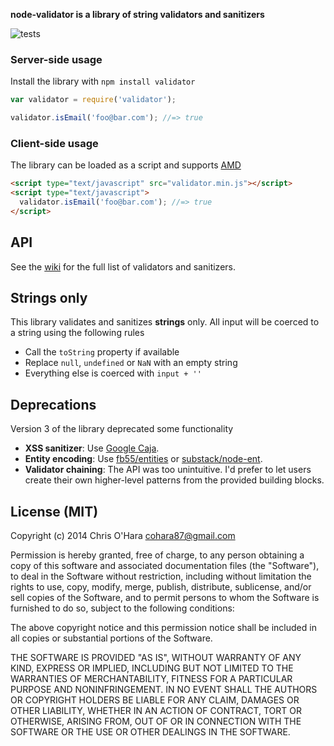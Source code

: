 **node-validator is a library of string validators and sanitizers**

![tests](https://api.travis-ci.org/chriso/node-validator.png?branch=master)

### Server-side usage

Install the library with `npm install validator`

```javascript
var validator = require('validator');

validator.isEmail('foo@bar.com'); //=> true
```

### Client-side usage

The library can be loaded as a script and supports [AMD](http://requirejs.org/docs/whyamd.html)

```html
<script type="text/javascript" src="validator.min.js"></script>
<script type="text/javascript">
  validator.isEmail('foo@bar.com'); //=> true
</script>
```

## API

See the [wiki](#) for the full list of validators and sanitizers.

## Strings only

This library validates and sanitizes **strings** only. All input will be coerced to a string using the following rules

- Call the `toString` property if available
- Replace `null`, `undefined` or `NaN` with an empty string
- Everything else is coerced with `input + ''`

## Deprecations

Version 3 of the library deprecated some functionality

- **XSS sanitizer**: Use [Google Caja](https://code.google.com/p/google-caja/source/browse/trunk/src/com/google/caja/plugin/html-sanitizer.js).
- **Entity encoding**: Use [fb55/entities](https://github.com/fb55/node-entities) or [substack/node-ent](https://github.com/substack/node-ent).
- **Validator chaining**: The API was too unintuitive. I'd prefer to let users create their own higher-level patterns from the provided building blocks.

## License (MIT)

Copyright (c) 2014 Chris O'Hara <cohara87@gmail.com>

Permission is hereby granted, free of charge, to any person obtaining
a copy of this software and associated documentation files (the
"Software"), to deal in the Software without restriction, including
without limitation the rights to use, copy, modify, merge, publish,
distribute, sublicense, and/or sell copies of the Software, and to
permit persons to whom the Software is furnished to do so, subject to
the following conditions:

The above copyright notice and this permission notice shall be
included in all copies or substantial portions of the Software.

THE SOFTWARE IS PROVIDED "AS IS", WITHOUT WARRANTY OF ANY KIND,
EXPRESS OR IMPLIED, INCLUDING BUT NOT LIMITED TO THE WARRANTIES OF
MERCHANTABILITY, FITNESS FOR A PARTICULAR PURPOSE AND
NONINFRINGEMENT. IN NO EVENT SHALL THE AUTHORS OR COPYRIGHT HOLDERS BE
LIABLE FOR ANY CLAIM, DAMAGES OR OTHER LIABILITY, WHETHER IN AN ACTION
OF CONTRACT, TORT OR OTHERWISE, ARISING FROM, OUT OF OR IN CONNECTION
WITH THE SOFTWARE OR THE USE OR OTHER DEALINGS IN THE SOFTWARE.
